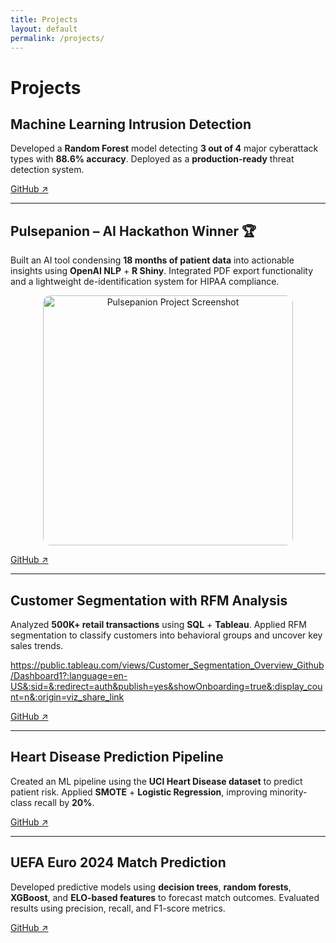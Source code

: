 ```yaml
---
title: Projects
layout: default
permalink: /projects/
---
```


# Projects

## Machine Learning Intrusion Detection
Developed a **Random Forest** model detecting **3 out of 4** major cyberattack types with **88.6% accuracy**. Deployed as a **production-ready** threat detection system.

[GitHub ↗](https://github.com/k-shiroma-code/cybersecurity-ml-detection)

---

## Pulsepanion – AI Hackathon Winner 🏆
Built an AI tool condensing **18 months of patient data** into actionable insights using **OpenAI NLP** + **R Shiny**. Integrated PDF export functionality and a lightweight de-identification system for HIPAA compliance.

<p align="center">
  <img src="{{ site.baseurl }}/assets/img/Pulsepantion.jpg" alt="Pulsepanion Project Screenshot" style="border-radius:12px; width:400px;">
</p>

[GitHub ↗](https://github.com/k-shiroma-code/NCHacks-Pulsepanion)

---

## Customer Segmentation with RFM Analysis
Analyzed **500K+ retail transactions** using **SQL** + **Tableau**. Applied RFM segmentation to classify customers into behavioral groups and uncover key sales trends.

https://public.tableau.com/views/Customer_Segmentation_Overview_Github/Dashboard1?:language=en-US&:sid=&:redirect=auth&publish=yes&showOnboarding=true&:display_count=n&:origin=viz_share_link

[GitHub ↗](https://github.com/k-shiroma-code/Customer-Segmentation-with-RFM-Analysis)

---

## Heart Disease Prediction Pipeline
Created an ML pipeline using the **UCI Heart Disease dataset** to predict patient risk. Applied **SMOTE** + **Logistic Regression**, improving minority-class recall by **20%**.

[GitHub ↗](https://github.com/k-shiroma-code/Heart-Disease-ML-Project)

---

## UEFA Euro 2024 Match Prediction
Developed predictive models using **decision trees**, **random forests**, **XGBoost**, and **ELO-based features** to forecast match outcomes. Evaluated results using precision, recall, and F1-score metrics.

[GitHub ↗](https://github.com/k-shiroma-code/CSUF-REU-Football-Analytics)
